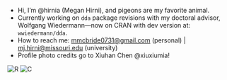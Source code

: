 - Hi, I’m @hirnia (Megan Hirni), and pigeons are my favorite animal.
- Currently working on `dda` package revisions with my doctoral advisor, Wolfgang Wiedermann—now on CRAN with dev version at: `wwiedermann/dda`.
- How to reach me: mmcbride0731@gmail.com (personal) | mj.hirni@missouri.edu (university)
- Profile photo credits go to Xiuhan Chen @xiuxiumia! 

![R](https://img.shields.io/badge/R-276DC3?logo=r&logoColor=white&style=flat)
![C](https://img.shields.io/badge/language-C-blue.svg)
<!---![C#](https://img.shields.io/badge/language-C%23-green.svg)--->

<!---
hirnia/hirnia is a ✨ special ✨ repository because its `README.md` (this file) appears on your GitHub profile.
You can click the Preview link to take a look at your changes.
--->
